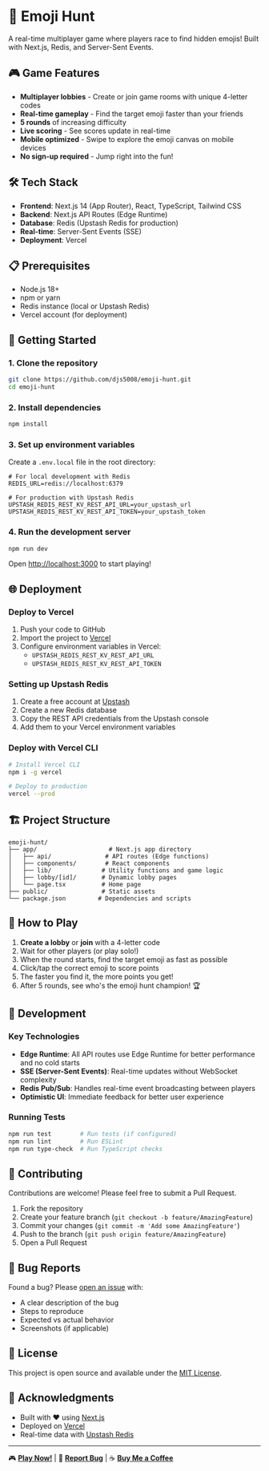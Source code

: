 # 🎯 Emoji Hunt

A real-time multiplayer game where players race to find hidden emojis! Built with Next.js, Redis, and Server-Sent Events.

## 🎮 Game Features

- **Multiplayer lobbies** - Create or join game rooms with unique 4-letter codes
- **Real-time gameplay** - Find the target emoji faster than your friends
- **5 rounds** of increasing difficulty
- **Live scoring** - See scores update in real-time
- **Mobile optimized** - Swipe to explore the emoji canvas on mobile devices
- **No sign-up required** - Jump right into the fun!

## 🛠️ Tech Stack

- **Frontend**: Next.js 14 (App Router), React, TypeScript, Tailwind CSS
- **Backend**: Next.js API Routes (Edge Runtime)
- **Database**: Redis (Upstash Redis for production)
- **Real-time**: Server-Sent Events (SSE)
- **Deployment**: Vercel

## 📋 Prerequisites

- Node.js 18+ 
- npm or yarn
- Redis instance (local or Upstash Redis)
- Vercel account (for deployment)

## 🚀 Getting Started

### 1. Clone the repository

```bash
git clone https://github.com/djs5008/emoji-hunt.git
cd emoji-hunt
```

### 2. Install dependencies

```bash
npm install
```

### 3. Set up environment variables

Create a `.env.local` file in the root directory:

```env
# For local development with Redis
REDIS_URL=redis://localhost:6379

# For production with Upstash Redis
UPSTASH_REDIS_REST_KV_REST_API_URL=your_upstash_url
UPSTASH_REDIS_REST_KV_REST_API_TOKEN=your_upstash_token
```

### 4. Run the development server

```bash
npm run dev
```

Open [http://localhost:3000](http://localhost:3000) to start playing!

## 🌐 Deployment

### Deploy to Vercel

1. Push your code to GitHub
2. Import the project to [Vercel](https://vercel.com)
3. Configure environment variables in Vercel:
   - `UPSTASH_REDIS_REST_KV_REST_API_URL`
   - `UPSTASH_REDIS_REST_KV_REST_API_TOKEN`

### Setting up Upstash Redis

1. Create a free account at [Upstash](https://upstash.com)
2. Create a new Redis database
3. Copy the REST API credentials from the Upstash console
4. Add them to your Vercel environment variables

### Deploy with Vercel CLI

```bash
# Install Vercel CLI
npm i -g vercel

# Deploy to production
vercel --prod
```

## 🏗️ Project Structure

```
emoji-hunt/
├── app/                    # Next.js app directory
│   ├── api/               # API routes (Edge functions)
│   ├── components/        # React components
│   ├── lib/              # Utility functions and game logic
│   ├── lobby/[id]/       # Dynamic lobby pages
│   └── page.tsx          # Home page
├── public/               # Static assets
└── package.json         # Dependencies and scripts
```

## 🎯 How to Play

1. **Create a lobby** or **join** with a 4-letter code
2. Wait for other players (or play solo!)
3. When the round starts, find the target emoji as fast as possible
4. Click/tap the correct emoji to score points
5. The faster you find it, the more points you get!
6. After 5 rounds, see who's the emoji hunt champion! 🏆

## 🔧 Development

### Key Technologies

- **Edge Runtime**: All API routes use Edge Runtime for better performance and no cold starts
- **SSE (Server-Sent Events)**: Real-time updates without WebSocket complexity
- **Redis Pub/Sub**: Handles real-time event broadcasting between players
- **Optimistic UI**: Immediate feedback for better user experience

### Running Tests

```bash
npm run test        # Run tests (if configured)
npm run lint        # Run ESLint
npm run type-check  # Run TypeScript checks
```

## 🤝 Contributing

Contributions are welcome! Please feel free to submit a Pull Request.

1. Fork the repository
2. Create your feature branch (`git checkout -b feature/AmazingFeature`)
3. Commit your changes (`git commit -m 'Add some AmazingFeature'`)
4. Push to the branch (`git push origin feature/AmazingFeature`)
5. Open a Pull Request

## 🐛 Bug Reports

Found a bug? Please [open an issue](https://github.com/djs5008/emoji-hunt/issues) with:
- A clear description of the bug
- Steps to reproduce
- Expected vs actual behavior
- Screenshots (if applicable)

## 📝 License

This project is open source and available under the [MIT License](LICENSE).

## 🙏 Acknowledgments

- Built with ❤️ using [Next.js](https://nextjs.org/)
- Deployed on [Vercel](https://vercel.com)
- Real-time data with [Upstash Redis](https://upstash.com)

---

🎮 **[Play Now!](https://emojihunt.fun)** | 🐛 **[Report Bug](https://github.com/djs5008/emoji-hunt/issues)** | ☕ **[Buy Me a Coffee](https://coff.ee/ttimhcsnad)**